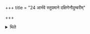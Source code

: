 +++
title = "24 आर्भवे स्तूयमाने दक्षिणेनौदुम्बरीम्"

+++

<details><summary>थिते</summary>

आर्भवे स्तूयमाने दक्षिणेनौदुम्बरीं पत्तोदशेनाहतेन वाससा दक्षिणाशिराः प्रावृतः संविशन्नाह ब्राह्मणाः समापयत मे यज्ञमिति २४
</details>
